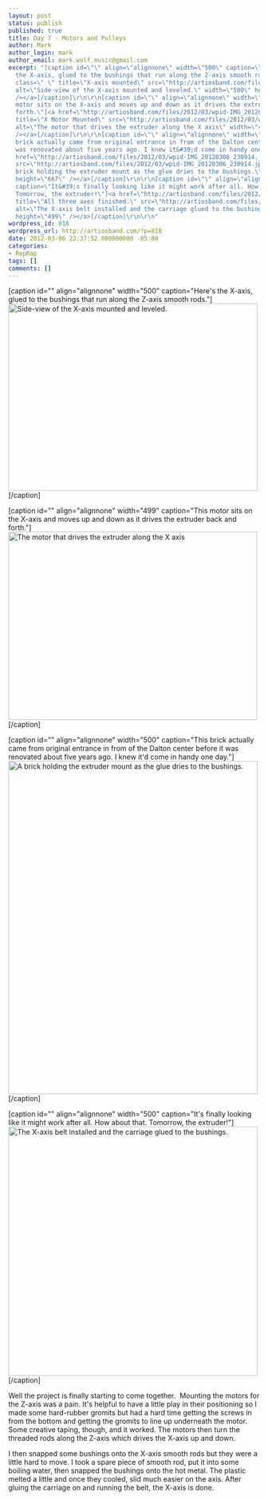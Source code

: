 ```yaml
---
layout: post
status: publish
published: true
title: Day 7 - Motors and Pulleys
author: Mark
author_login: mark
author_email: mark.wolf.music@gmail.com
excerpt: "[caption id=\"\" align=\"alignnone\" width=\"500\" caption=\"Here&#39;s
  the X-axis, glued to the bushings that run along the Z-axis smooth rods.\"]<a href=\"http://artiosband.com/files/2012/03/wpid-IMG_20120306_220245.jpg\"><img
  class=\" \" title=\"X-axis mounted\" src=\"http://artiosband.com/files/2012/03/wpid-IMG_20120306_220245.jpg\"
  alt=\"Side-view of the X-axis mounted and leveled.\" width=\"500\" height=\"375\"
  /></a>[/caption]\r\n\r\n[caption id=\"\" align=\"alignnone\" width=\"499\" caption=\"This
  motor sits on the X-axis and moves up and down as it drives the extruder back and
  forth.\"]<a href=\"http://artiosband.com/files/2012/03/wpid-IMG_20120306_222948_1-1.jpg\"><img
  title=\"X Motor Mounted\" src=\"http://artiosband.com/files/2012/03/wpid-IMG_20120306_222948_1-1.jpg\"
  alt=\"The motor that drives the extruder along the X axis\" width=\"499\" height=\"377\"
  /></a>[/caption]\r\n\r\n[caption id=\"\" align=\"alignnone\" width=\"500\" caption=\"This
  brick actually came from original entrance in from of the Dalton center before it
  was renovated about five years ago. I knew it&#39;d come in handy one day.\"]<a
  href=\"http://artiosband.com/files/2012/03/wpid-IMG_20120306_230914.jpg\"><img title=\"Brick!\"
  src=\"http://artiosband.com/files/2012/03/wpid-IMG_20120306_230914.jpg\" alt=\"A
  brick holding the extruder mount as the glue dries to the bushings.\" width=\"500\"
  height=\"667\" /></a>[/caption]\r\n\r\n[caption id=\"\" align=\"alignnone\" width=\"500\"
  caption=\"It&#39;s finally looking like it might work after all. How about that.
  Tomorrow, the extruder!\"]<a href=\"http://artiosband.com/files/2012/03/wpid-IMG_20120306_233954-1.jpg\"><img
  title=\"All three axes finished.\" src=\"http://artiosband.com/files/2012/03/wpid-IMG_20120306_233954-1.jpg\"
  alt=\"The X-axis belt installed and the carriage glued to the bushings.\" width=\"500\"
  height=\"499\" /></a>[/caption]\r\n\r\n"
wordpress_id: 818
wordpress_url: http://artiosband.com/?p=818
date: 2012-03-06 22:37:52.000000000 -05:00
categories:
- RepRap
tags: []
comments: []
---
```

[caption id="" align="alignnone" width="500" caption="Here&#39;s the X-axis, glued to the bushings that run along the Z-axis smooth rods."]<a href="http://artiosband.com/files/2012/03/wpid-IMG_20120306_220245.jpg"><img class=" " title="X-axis mounted" src="http://artiosband.com/files/2012/03/wpid-IMG_20120306_220245.jpg" alt="Side-view of the X-axis mounted and leveled." width="500" height="375" /></a>[/caption]

[caption id="" align="alignnone" width="499" caption="This motor sits on the X-axis and moves up and down as it drives the extruder back and forth."]<a href="http://artiosband.com/files/2012/03/wpid-IMG_20120306_222948_1-1.jpg"><img title="X Motor Mounted" src="http://artiosband.com/files/2012/03/wpid-IMG_20120306_222948_1-1.jpg" alt="The motor that drives the extruder along the X axis" width="499" height="377" /></a>[/caption]

[caption id="" align="alignnone" width="500" caption="This brick actually came from original entrance in from of the Dalton center before it was renovated about five years ago. I knew it&#39;d come in handy one day."]<a href="http://artiosband.com/files/2012/03/wpid-IMG_20120306_230914.jpg"><img title="Brick!" src="http://artiosband.com/files/2012/03/wpid-IMG_20120306_230914.jpg" alt="A brick holding the extruder mount as the glue dries to the bushings." width="500" height="667" /></a>[/caption]

[caption id="" align="alignnone" width="500" caption="It&#39;s finally looking like it might work after all. How about that. Tomorrow, the extruder!"]<a href="http://artiosband.com/files/2012/03/wpid-IMG_20120306_233954-1.jpg"><img title="All three axes finished." src="http://artiosband.com/files/2012/03/wpid-IMG_20120306_233954-1.jpg" alt="The X-axis belt installed and the carriage glued to the bushings." width="500" height="499" /></a>[/caption]

<a id="more"></a><a id="more-818"></a>

Well the project is finally starting to come together.  Mounting the motors for the Z-axis was a pain. It's helpful to have a little play in their positioning so I made some hard-rubber gromits but had a hard time getting the screws in from the bottom and getting the gromits to line up underneath the motor. Some creative taping, though, and it worked. The motors then turn the threaded rods along the Z-axis which drives the X-axis up and down.

I then snapped some bushings onto the X-axis smooth rods but they were a little hard to move. I took a spare piece of smooth rod, put it into some boiling water, then snapped the bushings onto the hot metal. The plastic melted a little and once they cooled, slid much easier on the axis. After gluing the carriage on and running the belt, the X-axis is done.
